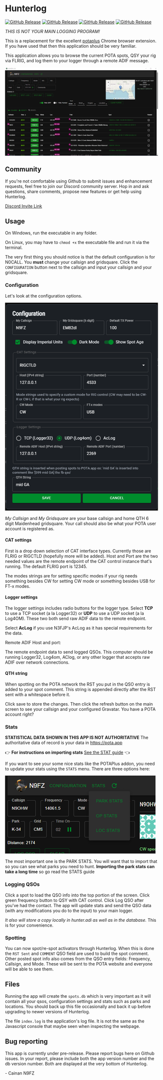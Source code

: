 # Hunterlog

[![GitHub Release](https://img.shields.io/badge/download-windows-green)](https://github.com/cwhelchel/hunterlog/releases/download/v0.0.6/hunterlog_0.0.6.zip)
[![GitHub Release](https://img.shields.io/badge/download-linux-green)](https://github.com/cwhelchel/hunterlog/releases/download/v0.0.6/hunterlog-ubuntu_0.0.6.zip)
[![GitHub Release](https://img.shields.io/badge/download-mac-green)](https://github.com/cwhelchel/hunterlog/releases/download/v0.0.6/hunterlog-macos_0.0.6.zip)
[![GitHub Release](https://img.shields.io/github/v/release/cwhelchel/hunterlog?style=flat-square)](https://github.com/cwhelchel/hunterlog/releases)


*THIS IS NOT YOUR MAIN LOGGING PROGRAM!*

This is a replacement for the excellent [potaplus](https://dwestbrook.net/projects/potaplus/) Chrome browser extension. If you have used that then this application
should be very familiar.

This application allows you to browse the current POTA spots, QSY your rig via
FLRIG, and log them to your logger through a remote ADIF message.

![Demo of the goods](docs/img/demo.gif)

## Community

If you're not comfortable using Github to submit issues and enhancement requests, feel free to join our Discord community server. Hop in and ask questions, share comments, propose new features or get help using Hunterlog.

[Discord Invite Link](https://discord.gg/DfqMVMuMnG)

## Usage

On Windows, run the executable in any folder. 

On Linux, you may have to `chmod +x` the executable file and run it via the terminal.

The very first thing you should notice is that the default configuration is for 
N0CALL. You **must** change your callsign and gridsquare. Click the 
`CONFIGURATION` button next to the callsign and input your callsign and your
gridsquare. 


### Configuration

Let's look at the configuration options.

![Configuration options](docs/img/config.png)

*My Callsign* and *My Gridsquare* are your base callsign and home QTH 6 digit Maidenhead gridsquare. Your call should also be what your POTA user
account is registered as. 

#### CAT settings 
First is a drop down selection of CAT interface types. Currently those
are FLRIG or RIGCTLD (hopefully more will be added). Host and Port are the two needed values are the remote endpoint of the CAT control instance that's running. The default FLRIG port is 12345.

The modes strings are for setting specific modes if your rig needs something
besides CW for setting CW mode or something besides USB for FT-x modes.

#### Logger settings

The logger settings includes radio buttons for the logger type. Select **TCP**  to use a TCP socket (a la Logger32) or **UDP** to use a UDP socket (a la Log4OM). These two both send raw ADIF data to the remote endpoint. 

Select **AcLog** if you use N3FJP's AcLog as it has special requirements for the data.

Remote ADIF Host and port:

The remote endpoint data to send logged QSOs. This computer should be running Logger32, Log4om, AClog, or any other logger that accepts raw ADIF over network connections.

#### QTH string

When spotting on the POTA network the RST you put in the QSO entry is added to your spot comment. This string is appended directly after the RST sent with a whitespace before it.

Click save to store the changes. Then click the refresh button on the main 
screen to see your callsign and your configured Gravatar. You have a POTA 
account right?

### Stats

**STATISTICAL DATA SHOWN IN THIS APP IS NOT AUTHORITATIVE** The authoritative data
of record is your data in https://pota.app

👉
**For instructions on importing stats** [See the STAT guide](docs/STATS.md)
👈


If you want to see your some nice stats like the POTAPlus addon, you need to
update your stats using the `STATS` menu. There are three options here: 


![Stat Menu Buttons](docs/img/stats.png)

The most important one is the PARK STATS. You will want that to import that so
you can see what parks you need to hunt. 
**Importing the park stats can take a long time** so go read the STATS guide

### Logging QSOs

Click a spot to load the QSO info into the top portion of the screen. Click green frequency button to QSY with CAT control. Click Log QSO after you've had the contact. The app will update stats and send the QSO data (with any modifications you do to the input) to your main logger. 

*It also will store a copy locally in hunter.adi as well as in the database.* This
is for your convenience.

### Spotting

You can now spot/re-spot activators through Hunterlog. When this is done the 
`RST Sent` and `COMMENT` QSO field are used to build the spot comment. Other
posted spot info also comes from the QSO entry fields: Frequency, Callsign, and Mode.
These will be sent to the POTA website and everyone will be able to see them.

## Files

Running the app will create the `spots.db` which is very important as it will 
contain all your qsos, configuration settings and stats such as parks and 
locations. You should back up this file occasionally and back it up before upgrading
to newer versions of Hunterlog.

The file `index.log` is the application's log file. It is not the same as the 
Javascript console that maybe seen when inspecting the webpage.


## Bug reporting

This app is currently under pre-release. Please report bugs here on Github 
issues. In your report, please include both the app version number and the db
version number. Both are displayed at the very bottom of Hunterlog.


\- Cainan N9FZ
